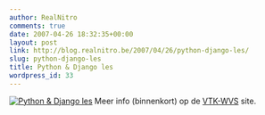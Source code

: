 ```yaml
---
author: RealNitro
comments: true
date: 2007-04-26 18:32:35+00:00
layout: post
link: http://blog.realnitro.be/2007/04/26/python-django-les/
slug: python-django-les
title: Python & Django les
wordpress_id: 33
---
```


[![Python & Django les](http://www.realnitro.be/files/wvs/affiche/affiche_python_django_inkscape.png)](http://www.realnitro.be/files/wvs/affiche/affiche_python_django_inkscape.pdf)
Meer info (binnenkort) op de [VTK-WVS](http://www.vtk.ugent.be/wvs/) site.